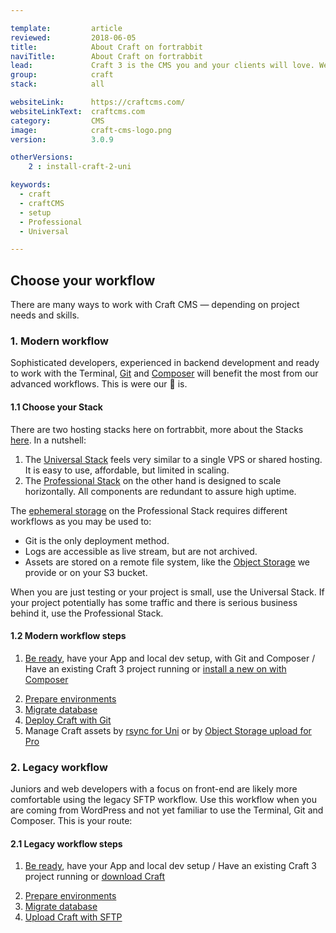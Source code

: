 ```yaml
---

template:         article
reviewed:         2018-06-05
title:            About Craft on fortrabbit
naviTitle:        About Craft on fortrabbit
lead:             Craft 3 is the CMS you and your clients will love. We love it too. Our aim is to help you — the developer — to successfully develop and deploy Craft here. This is your entry point. 
group:            craft
stack:            all

websiteLink:      https://craftcms.com/
websiteLinkText:  craftcms.com
category:         CMS
image:            craft-cms-logo.png
version:          3.0.9

otherVersions:
    2 : install-craft-2-uni

keywords:
  - craft
  - craftCMS
  - setup
  - Professional
  - Universal

---
```



## Choose your workflow

There are many ways to work with Craft CMS — depending on project needs and skills.

### 1. Modern workflow

Sophisticated developers, experienced in backend development and ready to work with the Terminal, [Git](/git) and [Composer](/composer) will benefit the most from our advanced workflows. This is were our 💜 is.

#### 1.1 Choose your Stack

There are two hosting stacks here on fortrabbit, more about the Stacks [here](/stacks). In a nutshell: 

1. The [Universal Stack](/app-uni) feels very similar to a single VPS or shared hosting. It is easy to use, affordable, but limited in scaling. 
2. The [Professional Stack](/app-pro) on the other hand is designed to scale horizontally. All components are redundant to assure high uptime.

The [ephemeral storage](/app-pro#toc-ephemeral-storage) on the Professional Stack requires different workflows as you may be used to:

* Git is the only deployment method.
* Logs are accessible as live stream, but are not archived.
* Assets are stored on a remote file system, like the [Object Storage](/craft-3-assets-pro) we provide or on your S3 bucket. 
                                                                                                                              
When you are just testing or your project is small, use the Universal Stack. If your project potentially has some traffic and there is serious business behind it, use the Professional Stack. 


#### 1.2 Modern workflow steps

1. [Be ready](/get-ready), have your App and local dev setup, with Git and Composer / Have an existing Craft 3 project running or [install a new on with Composer](craft-3-install-local#toc-1a-download-craft-with-composer)
<!-- TODO merge 1+2, skip local) -->

2. [Prepare environments](/craft-3-setup#environments)
3. [Migrate database](/craft-3-setup#database)
4. [Deploy Craft with Git](/craft-3-deploy-git)
5. Manage Craft assets by [rsync for Uni](/craft-3-assets-uni) or by [Object Storage upload for Pro](/craft-3-assets-pro) 



### 2. Legacy workflow

Juniors and web developers with a focus on front-end are likely more comfortable using the legacy SFTP workflow. Use this workflow when you are coming from WordPress and not yet familiar to use the Terminal, Git and Composer. This is your route:

#### 2.1 Legacy workflow steps

1. [Be ready](/get-ready), have your App and local dev setup / Have an existing Craft 3 project running or [download Craft](craft-3-install-local#toc-1b-download-the-craft-zip-file)
<!-- TODO merge 1+2, skip local) -->

2. [Prepare environments](/craft-3-setup#environments)
3. [Migrate database](/craft-3-setup#database)
4. [Upload Craft with SFTP](/craft-3-upload-sftp)



